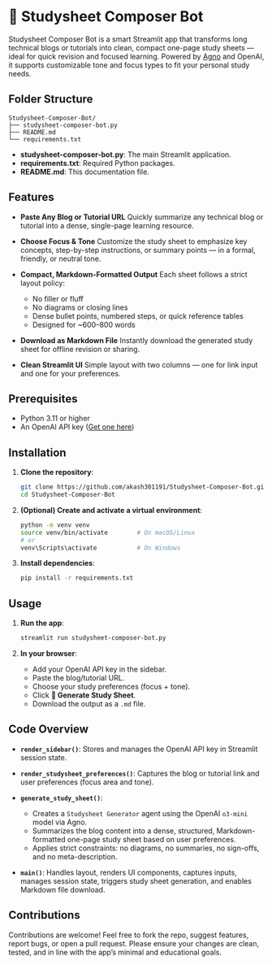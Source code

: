 # 📝 Studysheet Composer Bot

Studysheet Composer Bot is a smart Streamlit app that transforms long technical blogs or tutorials into clean, compact one-page study sheets — ideal for quick revision and focused learning. Powered by [Agno](https://github.com/agno-agi/agno) and OpenAI, it supports customizable tone and focus types to fit your personal study needs.



## Folder Structure

```
Studysheet-Composer-Bot/
├── studysheet-composer-bot.py
├── README.md
└── requirements.txt
```

* **studysheet-composer-bot.py**: The main Streamlit application.
* **requirements.txt**: Required Python packages.
* **README.md**: This documentation file.



## Features

* **Paste Any Blog or Tutorial URL**
  Quickly summarize any technical blog or tutorial into a dense, single-page learning resource.

* **Choose Focus & Tone**
  Customize the study sheet to emphasize key concepts, step-by-step instructions, or summary points — in a formal, friendly, or neutral tone.

* **Compact, Markdown-Formatted Output**
  Each sheet follows a strict layout policy:

  * No filler or fluff
  * No diagrams or closing lines
  * Dense bullet points, numbered steps, or quick reference tables
  * Designed for \~600–800 words

* **Download as Markdown File**
  Instantly download the generated study sheet for offline revision or sharing.

* **Clean Streamlit UI**
  Simple layout with two columns — one for link input and one for your preferences.



## Prerequisites

* Python 3.11 or higher
* An OpenAI API key ([Get one here](https://platform.openai.com/account/api-keys))



## Installation

1. **Clone the repository**:

   ```bash
   git clone https://github.com/akash301191/Studysheet-Composer-Bot.git
   cd Studysheet-Composer-Bot
   ```

2. **(Optional) Create and activate a virtual environment**:

   ```bash
   python -m venv venv
   source venv/bin/activate        # On macOS/Linux
   # or
   venv\Scripts\activate           # On Windows
   ```

3. **Install dependencies**:

   ```bash
   pip install -r requirements.txt
   ```

## Usage

1. **Run the app**:

   ```bash
   streamlit run studysheet-composer-bot.py
   ```

2. **In your browser**:

   * Add your OpenAI API key in the sidebar.
   * Paste the blog/tutorial URL.
   * Choose your study preferences (focus + tone).
   * Click **📝 Generate Study Sheet**.
   * Download the output as a `.md` file.



## Code Overview

* **`render_sidebar()`**:
  Stores and manages the OpenAI API key in Streamlit session state.

* **`render_studysheet_preferences()`**:
  Captures the blog or tutorial link and user preferences (focus area and tone).

* **`generate_study_sheet()`**:

  * Creates a `Studysheet Generator` agent using the OpenAI `o3-mini` model via Agno.
  * Summarizes the blog content into a dense, structured, Markdown-formatted one-page study sheet based on user preferences.
  * Applies strict constraints: no diagrams, no summaries, no sign-offs, and no meta-description.

* **`main()`**:
  Handles layout, renders UI components, captures inputs, manages session state, triggers study sheet generation, and enables Markdown file download.



## Contributions

Contributions are welcome!
Feel free to fork the repo, suggest features, report bugs, or open a pull request. Please ensure your changes are clean, tested, and in line with the app’s minimal and educational goals.